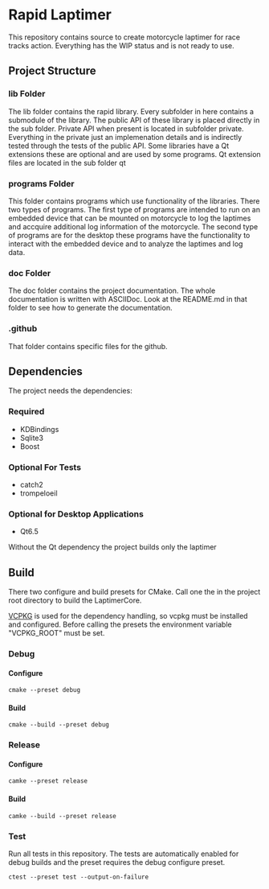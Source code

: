# Rapid Laptimer
This repository contains source to create motorcycle laptimer for race tracks action.
Everything has the WIP status and is not ready to use.

## Project Structure

### lib Folder
The lib folder contains the rapid library.
Every subfolder in here contains a submodule of the library.
The public API of these library is placed directly in the sub folder.
Private API when present is located in subfolder private.
Everything in the private just an implemenation details and is indirectly tested through the tests of the public API.
Some libraries have a Qt extensions these are optional and are used by some programs.
Qt extension files are located in the sub folder qt

### programs Folder
This folder contains programs which use functionality of the libraries.
There two types of programs.
The first type of programs are intended to run on an embedded device that can be mounted on motorcycle to log the laptimes and accquire additional log information of the motorcycle.
The second type of programs are for the desktop these programs have the functionality to interact with the embedded device and to analyze the laptimes and log data.

### doc Folder
The doc folder contains the project documentation.
The whole documentation is written with ASCIIDoc.
Look at the README.md in that folder to see how to generate the documentation.

### .github
That folder contains specific files for the github.

## Dependencies
The project needs the dependencies:

### Required
* KDBindings
* Sqlite3
* Boost

### Optional For Tests
* catch2
* trompeloeil

### Optional for Desktop Applications
* Qt6.5

Without the Qt dependency the project builds only the laptimer

## Build
There two configure and build presets for CMake.
Call one the in the project root directory to build the LaptimerCore.

[VCPKG](https://vcpkg.io/en/) is used for the dependency handling, so vcpkg must be installed and configured.
Before calling the presets the environment variable "VCPKG_ROOT" must be set.

### Debug
#### Configure
```console
cmake --preset debug
```

#### Build
```console
cmake --build --preset debug
```

### Release
#### Configure
``` console
camke --preset release
```

#### Build
``` console
camke --build --preset release
```

### Test
Run all tests in this repository.
The tests are automatically enabled for debug builds and the preset requires the debug configure preset.
``` console
ctest --preset test --output-on-failure
```
